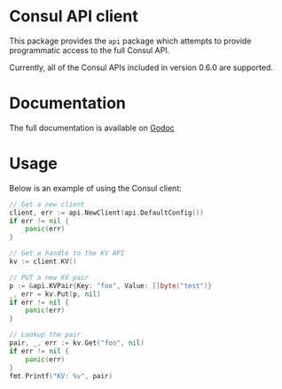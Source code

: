 Consul API client
=================

This package provides the `api` package which attempts to
provide programmatic access to the full Consul API.

Currently, all of the Consul APIs included in version 0.6.0 are supported.

Documentation
=============

The full documentation is available on [Godoc](https://godoc.org/github.com/Viq111/consul/api)

Usage
=====

Below is an example of using the Consul client:

```go
// Get a new client
client, err := api.NewClient(api.DefaultConfig())
if err != nil {
    panic(err)
}

// Get a handle to the KV API
kv := client.KV()

// PUT a new KV pair
p := &api.KVPair{Key: "foo", Value: []byte("test")}
_, err = kv.Put(p, nil)
if err != nil {
    panic(err)
}

// Lookup the pair
pair, _, err := kv.Get("foo", nil)
if err != nil {
    panic(err)
}
fmt.Printf("KV: %v", pair)

```

